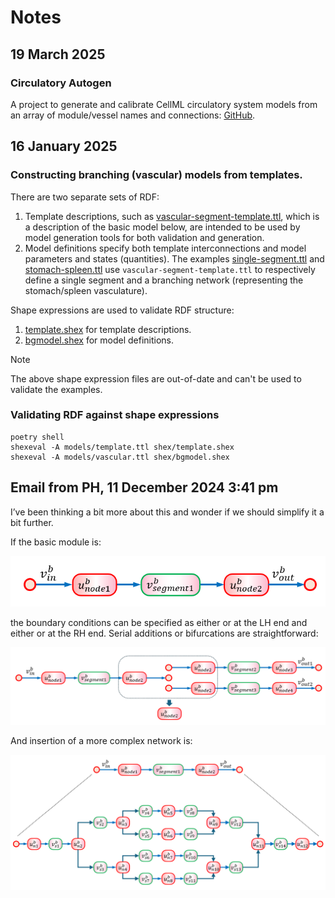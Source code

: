 # Notes

## 19 March 2025

### Circulatory Autogen

A project to generate and calibrate CellML circulatory system models from an array of module/vessel names and connections: [GitHub](https://github.com/FinbarArgus/circulatory_autogen).

## 16 January 2025

### Constructing branching (vascular) models from templates.

There are two separate sets of RDF:

1.  Template descriptions, such as [vascular-segment-template.ttl](../data/vascular-segment-template.ttl), which is a description of the basic model below, are intended to be used
    by model generation tools for both validation and generation.
2.  Model definitions specify both template interconnections and model parameters and states (quantities). The examples [single-segment.ttl](../data/single-segment.ttl)
    and [stomach-spleen.ttl](../data/stomach-spleen.ttl) use `vascular-segment-template.ttl` to respectively define a single segment 
    and a branching network (representing the stomach/spleen vasculature).

Shape expressions are used to validate RDF structure:

1.  [template.shex](../data/shex/template.shex) for template descriptions.
2.  [bgmodel.shex](../data/shex/bgmodel.shex) for model definitions. 

> [!NOTE]
> The above shape expression files are out-of-date and can't be used to validate the examples.

### Validating RDF against shape expressions

```
poetry shell
shexeval -A models/template.ttl shex/template.shex
shexeval -A models/vascular.ttl shex/bgmodel.shex
```


## Email from PH, 11 December 2024 3:41 pm

I’ve been thinking a bit more about this and wonder if we should simplify it a bit further.

If the basic module is:

![](./images/image001.png)

the boundary conditions can be specified as either or at the LH end and either or at the RH end. Serial additions or bifurcations are straightforward:

![](./images/image014.png)

And insertion of a more complex network is:

![](./images/image015.png)
